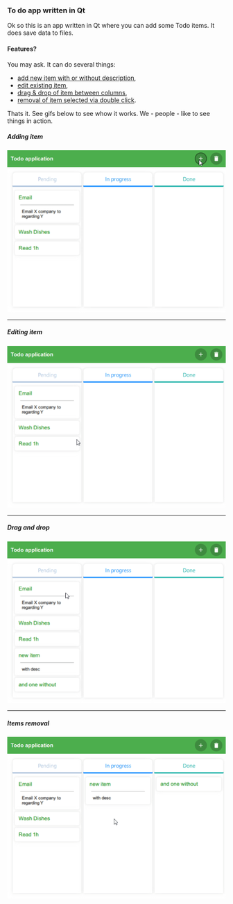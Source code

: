 ### To do app written in Qt
Ok so this is an app written in Qt where you can add some Todo items. It does save data to files. 
#### Features?
You may ask. It can do several things:
* [add new item with or without description](#adding-item),
* [edit existing item](#editing-item),
* [drag & drop of item between columns](#drag-and-drop),
* [removal of item selected via double click](#items-removal).
  
Thats it. See gifs below to see whow it works. We - people - like to see things in action. 

##### Adding item
![](./screenshots/adding_items.gif)
***
##### Editing item
![](./screenshots/editing_items.gif)
***
##### Drag and drop
![](./screenshots/drag_and_drop.gif)
***
##### Items removal
![](./screenshots/items_removal.gif)
